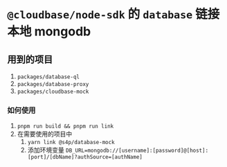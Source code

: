 # `@cloudbase/node-sdk` 的 `database` 链接本地 mongodb

## 用到的项目

1. `packages/database-ql`
1. `packages/database-proxy`
1. `packages/cloudbase-mock`

### 如何使用

1. `pnpm run build && pnpm run link`
1. 在需要使用的项目中
    1. `yarn link @s4p/database-mock`
    1. 添加环境变量 `DB_URL=mongodb://[username]:[password]@[host]:[port]/[dbName]?authSource=[authName]`